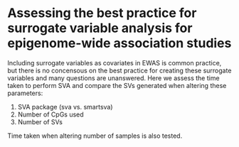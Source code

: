 # Assessing the best practice for surrogate variable analysis for epigenome-wide association studies

Including surrogate variables as covariates in EWAS is common practice, but there is no concensous on the best practice for creating these surrogate variables and many questions are unanswered. Here we assess the time taken to perform SVA and compare the SVs generated when altering these parameters:
1. SVA package (sva vs. smartsva)
2. Number of CpGs used 
3. Number of SVs

Time taken when altering number of samples is also tested. 
